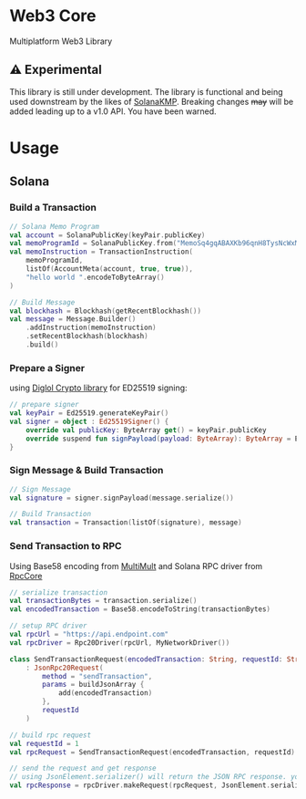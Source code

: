 # Web3 Core
Multiplatform Web3 Library

## ⚠️ Experimental
This library is still under development. The library is functional and being used downstream by the likes of [SolanaKMP](https://github.com/metaplex-foundation/solana-kmp). Breaking changes ~~may~~ will be added leading up to a v1.0 API. You have been warned. 

# Usage

## Solana

### Build a Transaction

```kotlin
// Solana Memo Program 
val account = SolanaPublicKey(keyPair.publicKey)
val memoProgramId = SolanaPublicKey.from("MemoSq4gqABAXKb96qnH8TysNcWxMyWCqXgDLGmfcHr")
val memoInstruction = TransactionInstruction(
    memoProgramId,
    listOf(AccountMeta(account, true, true)),
    "hello world ".encodeToByteArray()
)

// Build Message
val blockhash = Blockhash(getRecentBlockhash())
val message = Message.Builder()
    .addInstruction(memoInstruction)
    .setRecentBlockhash(blockhash)
    .build()
```

### Prepare a Signer

using [Diglol Crypto library](https://github.com/diglol/crypto) for ED25519 signing:

```kotlin
// prepare signer
val keyPair = Ed25519.generateKeyPair()
val signer = object : Ed25519Signer() {
    override val publicKey: ByteArray get() = keyPair.publicKey
    override suspend fun signPayload(payload: ByteArray): ByteArray = Ed25519.sign(keyPair, payload)
}
```

### Sign Message & Build Transaction

```kotlin
// Sign Message
val signature = signer.signPayload(message.serialize())

// Build Transaction
val transaction = Transaction(listOf(signature), message)
```

### Send Transaction to RPC

Using Base58 encoding from [MultiMult](https://github.com/Funkatronics/multimult) and Solana RPC driver from [RpcCore](https://github.com/Funkatronics/RpcCore)

```kotlin
// serialize transaction
val transactionBytes = transaction.serialize()
val encodedTransaction = Base58.encodeToString(transactionBytes)

// setup RPC driver
val rpcUrl = "https://api.endpoint.com"
val rpcDriver = Rpc20Driver(rpcUrl, MyNetworkDriver())

class SendTransactionRequest(encodedTransaction: String, requestId: String)
    : JsonRpc20Request(
        method = "sendTransaction",
        params = buildJsonArray {
            add(encodedTransaction)
        },
        requestId
    )

// build rpc request
val requestId = 1
val rpcRequest = SendTransactionRequest(encodedTransaction, requestId)

// send the request and get response
// using JsonElement.serializer() will return the JSON RPC response. you can use your own serializer to get back a specific object
val rpcResponse = rpcDriver.makeRequest(rpcRequest, JsonElement.serializer())
```



